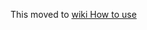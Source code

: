This moved to [wiki How to use](https://github.com/tim-hub/obsidian-bible-reference/wiki/How-to-use)

